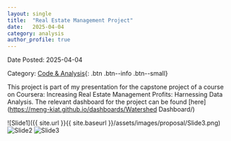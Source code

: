 ```yaml
---
layout: single
title:  "Real Estate Management Project"
date:   2025-04-04
category: analysis
author_profile: true
---
```

Date Posted: 2025-04-04

Category: [Code & Analysis](https://meng-kiat.github.io/analysis/){: .btn .btn--info .btn--small}

This project is part of my presentation for the capstone project of a course on Coursera: Increasing Real Estate Management Profits: Harnessing Data Analysis. The relevant dashboard for the project can be found [here](https://meng-kiat.github.io/dashboards/Watershed Dashboard/)

![Slide1]({{ site.url }}{{ site.baseurl }}/assets/images/proposal/Slide3.png)
![Slide2](/assets/images/proposal/Slide4.png)
![Slide3](/assets/images/proposal/Slide5.png)